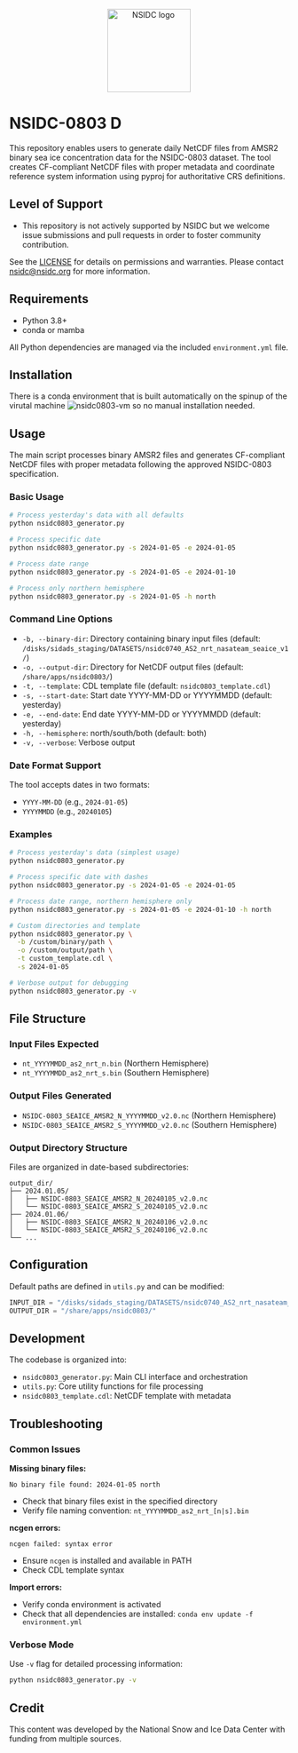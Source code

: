 <p align="center">
  <img alt="NSIDC logo" src="https://nsidc.org/themes/custom/nsidc/logo.svg" width="150" />
</p>

# NSIDC-0803 D

This repository enables users to generate daily NetCDF files from AMSR2 binary sea ice concentration data for the NSIDC-0803 dataset. The tool creates CF-compliant NetCDF files with proper metadata and coordinate reference system information using pyproj for authoritative CRS definitions.

## Level of Support

* This repository is not actively supported by NSIDC but we welcome issue submissions and
  pull requests in order to foster community contribution.

See the [LICENSE](LICENSE) for details on permissions and warranties. Please contact
nsidc@nsidc.org for more information.

## Requirements

* Python 3.8+
* conda or mamba

All Python dependencies are managed via the included `environment.yml` file.

## Installation

There is a conda environment that is built automatically on the spinup of the virutal machine ![nsidc0803-vm](https://github.com/nsidc/nsidc0803-vm) so no manual installation needed.

## Usage

The main script processes binary AMSR2 files and generates CF-compliant NetCDF files with proper metadata following the approved NSIDC-0803 specification.

### Basic Usage

```bash
# Process yesterday's data with all defaults
python nsidc0803_generator.py

# Process specific date
python nsidc0803_generator.py -s 2024-01-05 -e 2024-01-05

# Process date range
python nsidc0803_generator.py -s 2024-01-05 -e 2024-01-10

# Process only northern hemisphere
python nsidc0803_generator.py -s 2024-01-05 -h north
```

### Command Line Options

- `-b, --binary-dir`: Directory containing binary input files (default: `/disks/sidads_staging/DATASETS/nsidc0740_AS2_nrt_nasateam_seaice_v1/`)
- `-o, --output-dir`: Directory for NetCDF output files (default: `/share/apps/nsidc0803/`)
- `-t, --template`: CDL template file (default: `nsidc0803_template.cdl`)
- `-s, --start-date`: Start date YYYY-MM-DD or YYYYMMDD (default: yesterday)
- `-e, --end-date`: End date YYYY-MM-DD or YYYYMMDD (default: yesterday)
- `-h, --hemisphere`: north/south/both (default: both)
- `-v, --verbose`: Verbose output

### Date Format Support

The tool accepts dates in two formats:
- `YYYY-MM-DD` (e.g., `2024-01-05`)
- `YYYYMMDD` (e.g., `20240105`)

### Examples

```bash
# Process yesterday's data (simplest usage)
python nsidc0803_generator.py

# Process specific date with dashes
python nsidc0803_generator.py -s 2024-01-05 -e 2024-01-05

# Process date range, northern hemisphere only
python nsidc0803_generator.py -s 2024-01-05 -e 2024-01-10 -h north

# Custom directories and template
python nsidc0803_generator.py \
  -b /custom/binary/path \
  -o /custom/output/path \
  -t custom_template.cdl \
  -s 2024-01-05

# Verbose output for debugging
python nsidc0803_generator.py -v
```

## File Structure

### Input Files Expected
- `nt_YYYYMMDD_as2_nrt_n.bin` (Northern Hemisphere)
- `nt_YYYYMMDD_as2_nrt_s.bin` (Southern Hemisphere)

### Output Files Generated
- `NSIDC-0803_SEAICE_AMSR2_N_YYYYMMDD_v2.0.nc` (Northern Hemisphere)
- `NSIDC-0803_SEAICE_AMSR2_S_YYYYMMDD_v2.0.nc` (Southern Hemisphere)

### Output Directory Structure
Files are organized in date-based subdirectories:
```
output_dir/
├── 2024.01.05/
│   ├── NSIDC-0803_SEAICE_AMSR2_N_20240105_v2.0.nc
│   └── NSIDC-0803_SEAICE_AMSR2_S_20240105_v2.0.nc
├── 2024.01.06/
│   ├── NSIDC-0803_SEAICE_AMSR2_N_20240106_v2.0.nc
│   └── NSIDC-0803_SEAICE_AMSR2_S_20240106_v2.0.nc
└── ...
```

## Configuration

Default paths are defined in `utils.py` and can be modified:

```python
INPUT_DIR = "/disks/sidads_staging/DATASETS/nsidc0740_AS2_nrt_nasateam_seaice_v1/"
OUTPUT_DIR = "/share/apps/nsidc0803/"
```

## Development

The codebase is organized into:

- `nsidc0803_generator.py`: Main CLI interface and orchestration
- `utils.py`: Core utility functions for file processing
- `nsidc0803_template.cdl`: NetCDF template with metadata

## Troubleshooting

### Common Issues

**Missing binary files:**
```
No binary file found: 2024-01-05 north
```
- Check that binary files exist in the specified directory
- Verify file naming convention: `nt_YYYYMMDD_as2_nrt_[n|s].bin`

**ncgen errors:**
```
ncgen failed: syntax error
```
- Ensure `ncgen` is installed and available in PATH
- Check CDL template syntax

**Import errors:**
- Verify conda environment is activated
- Check that all dependencies are installed: `conda env update -f environment.yml`

### Verbose Mode

Use `-v` flag for detailed processing information:
```bash
python nsidc0803_generator.py -v
```

## Credit

This content was developed by the National Snow and Ice Data Center with funding from multiple sources.
